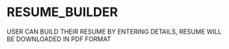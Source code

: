 # RESUME_BUILDER
USER CAN BUILD THEIR RESUME BY ENTERING DETAILS, RESUME WILL BE DOWNLOADED IN PDF FORMAT

